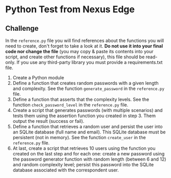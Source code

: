 # Python Test from Nexus Edge

## Challenge
In the `reference.py` file you will find references about the functions you will need to create, don't forget to take a look at it. **Do not use it into your final code nor change the file** (you may copy & paste its contents into your script, and create other functions if necessary), this file should be read-only.
If you use any third-party library you must provide a requirements.txt file.

1. Create a Python module
2. Define a function that creates random passwords with a given length and complexity. See the function `generate_password` in the `reference.py` file.
3. Define a function that asserts that the complexity levels. See the function `check_password_level` in the `reference.py` file.
4. Create a script that generates passwords (with multiple scenarios) and tests them using the assertion function you created in step 3. Them output the result (success or fail).
5. Define a function that retrieves a random user and persist the user into an SQLite database (full name and email). This SQLite database must be persistent (not in memory). See the function `create_user` in the `reference.py` file.
6. At last, create a script that retrieves 10 users using the function you created on the last step and for each one: create a new password using the password generator function with random length (between 6 and 12) and random complexity level; persist this password into the SQLite database associated with the correspondent user.
